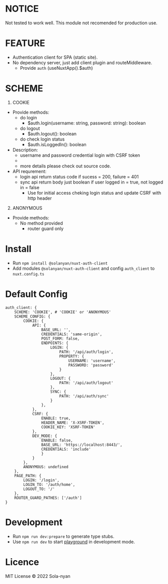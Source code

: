 # NOTICE

Not tested to work well.
This module not recomended for production use.

# FEATURE

- Authentication client for SPA (static site).
- No dependency server, just add client plugin and routeMiddleware.
    - Provide `auth` (useNuxtApp().$auth)

# SCHEME
1. COOKIE 
- Provide methods:
    - do login
        - $auth.login(username: string, password: string): boolean
    - do logout
        - $auth.logout(): boolean
    - do check login status  
        - $auth.isLoggedIn(): boolean
- Description:
    - username and password credential login with CSRF token
    - 
    - more details please check out source code.
- API requrement:
    - login api return status code if sucess = 200, failure = 401
    - sync api return body just boolean if user logged in = true, not logged in = false 
        - Use for initial access cheking login status and update CSRF with http header
2. ANONYMOUS 
- Provide methods:
    - No method provided
        - router guard only

# Install

- Run `npm install @solanyan/nuxt-auth-client`
- Add modules `@solanyan/nuxt-auth-client` and config `auth_client` to `nuxt.config.ts`

# Default Config
    auth_client: {
        SCHEME: 'COOKIE', # 'COOKIE' or 'ANONYMOUS'
        SCHEME_CONFIG: {
            COOKIE: {
                API: {
                    BASE_URL: '',
                    CREDENTIALS: 'same-origin',
                    POST_FORM: false,
                    ENDPOINTS: {
                        LOGIN: {
                            PATH: '/api/auth/login',
                            PROPERTY: {
                                USERNAME: 'username',
                                PASSWORD: 'password'
                            }
                        },
                        LOGOUT: {
                            PATH: '/api/auth/logout'
                        },
                        SYNC: {
                            PATH: '/api/auth/sync'
                        }
                    },
                },
                CSRF: {
                    ENABLE: true,
                    HEADER_NAME: 'X-XSRF-TOKEN',
                    COOKIE_KEY: 'XSRF-TOKEN'
                },
                DEV_MODE: {
                    ENABLE: false,
                    BASE_URL: 'https://localhost:8443/',
                    CREDENTIALS: 'include'
                    }
                }
            },
            ANONYMOUS: undefined
        },
        PAGE_PATH: {
            LOGIN: '/login',
            LOGIN_TO: '/auth/home',
            LOGOUT_TO: '/'
        },
        ROUTER_GUARD_PATHES: ['/auth']
    }

# Development

- Run `npm run dev:prepare` to generate type stubs.
- Use `npm run dev` to start [playground](./playground) in development mode.

# Licence

MIT License © 2022 Sola-nyan

